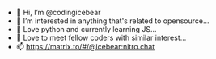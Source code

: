- 👋 Hi, I’m @codingicebear
- 👀 I’m interested in anything that's related to opensource...
- 🐍 Love python and currently learning JS...
- 💞️ Love to meet fellow coders with similar interest...
- 📫 https://matrix.to/#/@icebear:nitro.chat 

<!---
codingicebear/codingicebear is a ✨ special ✨ repository because its `README.md` (this file) appears on your GitHub profile.
You can click the Preview link to take a look at your changes.
--->
